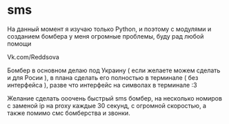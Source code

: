 # sms
На данный момент я изучаю только Python, и поэтому с модулями и созданием бомбера у меня огромные проблемы, буду рад любой помощи

Vk.com/Reddsova

Бомбер в основном делаю под Украину ( если желаете можем сделать и для Росии ), в плана сделать его полностью в терминале ( без интерфейса ), разве что интерфейс на символах в терминале :3

Желание сделать ооочень быстрый sms бомбер, на несколько номиров с заменой ip на proxy каждые 30 секунд, с огромной скоростью, а также помимо смс бомберства и звонки.
